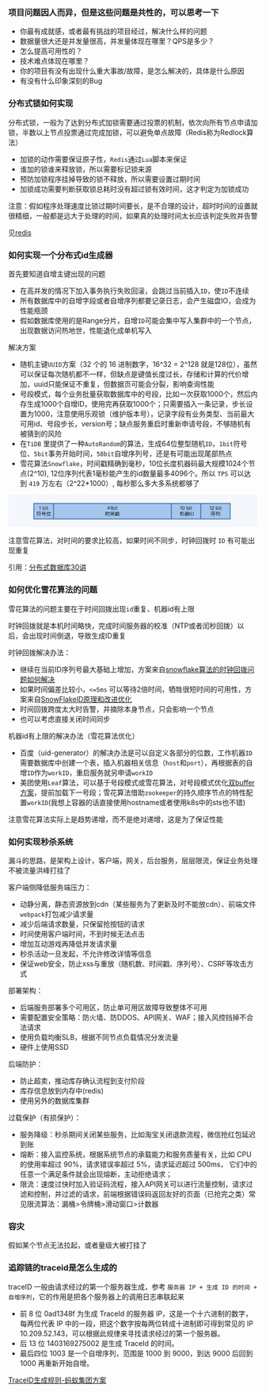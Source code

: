 ### 项目问题因人而异，但是这些问题是共性的，可以思考一下

* 你最有成就感，或者最有挑战的项目经过，解决什么样的问题
* 数据量很大还是并发量很高，并发量体现在哪里？QPS是多少？
* 怎么提高可用性的？
* 技术难点体现在哪里？
* 你的项目有没有出现什么重大事故/故障，是怎么解决的，具体是什么原因
* 有没有什么印象深刻的Bug

### 分布式锁如何实现

分布式锁，一般为了达到分布式加锁需要通过投票的机制，依次向所有节点申请加锁，半数以上节点投票通过完成加锁，可以避免单点故障（Redis称为Redlock算法）

* 加锁的动作需要保证原子性，`Redis`通过`Lua`脚本来保证
* 谁加的锁谁来释放锁，所以需要标记锁来源
* 预防加锁程序挂掉导致的锁不释放，所以需要设置过期时间
* 加锁成功需要判断获取锁总耗时没有超过锁有效时间，这才判定为加锁成功

注意：假如程序处理速度比锁过期时间要长，是不合理的设计，超时时间的设置就很精细，一般都是远大于处理的时间，如果真的处理时间太长应该判定失败并告警

见[redis](interview/redis.md)

### 如何实现一个分布式id生成器

首先要知道自增主键出现的问题

* 在高并发的情况下加入事务执行失败回滚，会跳过当前插入`ID`，使`ID`不连续
* 所有数据库中的自增字段或者自增序列都要记录日志，会产生磁盘IO，会成为性能瓶颈
* 假如数据库使用的是Range分片，自增`ID`可能会集中写入集群中的一个节点，出现数据访问热地世，性能退化成单机写入

解决方案

* 随机主键`UUID`方案（32 个的 16 进制数字，16^32 = 2^128 就是128位），虽然可以保证每次随机都不一样，但缺点是键值长度过长，存储和计算的代价增加，uuid只能保证不重复，但数据页可能会分裂，影响查询性能
* 号段模式，每个业务批量获取数据库中的号段，比如一次获取1000个，然后内存生成1000个自增ID，使用完再获取1000个；只需要插入一条记录，步长设置为1000，注意使用乐观锁（维护版本号），记录字段有业务类型、当前最大可用id、号段步长，version号；缺点服务重启时重新申请号段，不够随机有被猜到的风险
* 在`TiDB` 里提供了一种`AutoRandom`的算法，生成64位整型随机`ID`，`1bit`符号位、`5bit`事务开始时间，`58bit`自增序列号，还是有可能出现尾部热点
* 雪花算法`Snowflake`，时间戳精确到毫秒，10位长度机器码最大规模1024个节点(2^10), 12位序列代表1毫秒能产生的id数量最多4096个。所以 `TPS` 可以达到 `419` 万左右（2^22*1000）, 每秒那么多大多系统都够了

![](res/2021-04-12-15-27-47.png)

注意雪花算法，对时间的要求比较高，如果时间不同步，时钟回拨时 `ID` 有可能出现重复

引用：[分布式数据库30讲](https://time.geekbang.org/column/article/285819)

### 如何优化雪花算法的问题

雪花算法的问题主要在于时间回拨出现`id`重复、机器id有上限

时钟回拨就是本机时间略快，完成时间服务器的校准（NTP或者闰秒回拨）以后，会出现时间倒退，导致生成ID重复

时钟回拨解决办法：
* 继续在当前ID序列号最大基础上增加，方案来自[snowflake算法的时钟回拨问题如何解决](https://blog.csdn.net/qq_37286668/article/details/107292527)
* 如果时间偏差比较小，`<=5ms` 可以等待2倍时间，牺牲很短时间的可用性，方案来自[SnowFlakeID原理和改进优化](https://www.ctolib.com/topics-143347.html)
* 时间回拨跨度太大时告警，并摘除本身节点，只会影响一个节点
* 也可以考虑直接关闭时间同步

机器id有上限的解决办法（雪花算法优化）
* 百度（uid-generator）的解决办法是可以自定义各部分的位数，工作机器`ID`需要数据库中创建一个表，插入机器相关信息（`host`和`port`），再根据表的自增`ID`作为`workID`，重启服务就另申请`workID`
* 美团使用`Leaf`算法，可以基于号段模式或雪花算法，对号段模式优化[双buffer方案](https://tech.meituan.com/2017/04/21/mt-leaf.html)，提前加载下一号段；雪花算法借助`zookeeper`的持久顺序节点的特性配置`workID`(我想上容器的话直接使用hostname或者使用k8s中的sts也不错)

注意雪花算法实际上是趋势递增，而不是绝对递增，这是为了保证性能

### 如何实现秒杀系统

漏斗的思路，是架构上设计，客户端，网关，后台服务，层层限流，保证业务处理不被流量洪峰打挂了

客户端侧降低服务端压力：
* 动静分离，静态资源放到cdn（某些服务为了更新及时不能放cdn）、前端文件`webpack`打包减少请求量
* 减少后端请求数量，只保留抢按钮的请求
* 时间使用客户端时间，不到时候无法点击
* 增加互动游戏再降低并发请求量
* 秒杀活动一旦发起，不允许修改详情等信息
* 保证web安全，防止xss与重放（随机数、时间戳、序列号）、CSRF等攻击方式

部署架构：
* 后端服务部署多个可用区，防止单可用区故障导致整体不可用
* 需要配置安全策略：防火墙、防DDOS、API网关、WAF；接入风控挡掉不合法请求
* 使用负载均衡SLB，根据不同节点负载情况分发流量
* 硬件上使用SSD

后端防护：
* 防止超卖，推动库存确认流程到支付阶段
* 库存信息放到内存中(redis)
* 使用另外的数据库集群

过载保护（有损保护）：
* 服务降级：秒杀期间关闭某些服务，比如淘宝关闭退款流程，微信抢红包延迟到账
* 熔断：接入监控系统，根据系统节点的承载能力和服务质量有关，比如 CPU 的使用率超过 90%，请求错误率超过 5%，请求延迟超过 500ms， 它们中的任意一个满足条件就会出现熔断，主动拒绝请求；
* 限流：速度过快时加入验证码流程，接入API网关可以进行流量控制，请求过滤和控制，并过滤的请求，前端根据错误码返回友好的页面（已抢完之类）常见限流算法：漏桶>令牌桶>滑动窗口>计数器


### 容灾

假如某个节点无法拉起，或者量级大被打挂了

### 追踪链的traceid是怎么生成的

traceID 一般由请求经过的第一个服务器生成，参考 `服务器 IP + 生成 ID 的时间 + 自增序列`，它的作用是把各个服务器上的调用日志串联起来

* 前 8 位 0ad1348f 为生成 TraceId 的服务器 IP，这是一个十六进制的数字，每两位代表 IP 中的一段，把这个数字按每两位转成十进制即可得到常见的 IP 10.209.52.143，可以根据此规律来寻找请求经过的第一个服务器。
* 后 13 位 1403169275002 是生成 TraceId 的时间。
* 最后四位 1003 是一个自增序列，范围是 1000 到 9000，到达 9000 后回到 1000 再重新开始自增。

[TraceID生成规则-蚂蚁集团方案](https://tech.antfin.com/docs/2/46947)